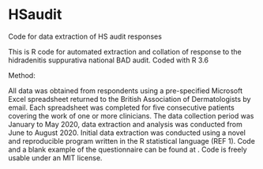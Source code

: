 # HSaudit
Code for data extraction of HS audit responses

This is R code for automated extraction and collation of response to the hidradenitis suppurativa national BAD audit. Coded with R 3.6

Method:

All data was obtained from respondents using a pre-specified Microsoft Excel spreadsheet returned to the British Association of Dermatologists by email. Each spreadsheet was completed for five consecutive patients covering the work of one or more clinicians. The data collection period was January to May 2020, data extraction and analysis was conducted from June to August 2020. Initial data extraction was conducted using a novel and reproducible program written in the R statistical language (REF 1). Code and a blank example of the questionnaire can be found at . Code is freely usable under an MIT license.
